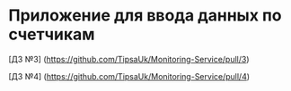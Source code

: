 <!-- ABOUT THE PROJECT -->
# Приложение для ввода данных по счетчикам

[ДЗ №3] (https://github.com/TipsaUk/Monitoring-Service/pull/3)

[ДЗ №4] (https://github.com/TipsaUk/Monitoring-Service/pull/4)
 
